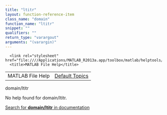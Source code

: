 ```yaml
---
title: "ltitr"
layout: function-reference-item
class_name: "domain"
function_name: "ltitr"
snippet: ""
qualifiers: ""
return_type: "varargout"
arguments: "(varargin)"
---
```


<html>
   <head>
      <meta http-equiv="Content-Type" content="text/html; charset=utf-8">
   
      <link rel="stylesheet" href="file:////Applications/MATLAB_R2013a.app/toolbox/matlab/helptools/private/helpwin.css">
      <title>MATLAB File Help</title>
   </head>
   <body>
      <!--Single-page help-->
      <table border="0" cellspacing="0" width="100%">
         <tr class="subheader">
            <td class="headertitle">MATLAB File Help</td>
            <td class="subheader-right"><a href="matlab:helpwin">Default Topics</a></td>
         </tr>
      </table>
      <div class="title">domain/ltitr</div>
      <!--No help found-->
      <p>No help found for <span class="helptopic">domain/ltitr</span>.
      </p>
      <p><a href="matlab:docsearch('domain/ltitr')">
            Search for <b>domain/ltitr</b> in documentation
            </a></p>
   </body>
</html>
